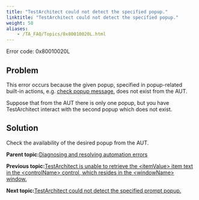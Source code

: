 ```yaml
--- 
title: "TestArchitect could not detect the specified popup."
linktitle: "TestArchitect could not detect the specified popup."
weight: 58
aliases: 
    - /TA_FAQ/Topics/0x80010020L.html
---
```


Error code: 0x80010020L

## Problem

This error occurs because the given popup, specified in popup-related built-in actions, e.g. [check popup message](/TA_Automation/Topics/bia_check_popup_message.html), does not exist from the AUT.

Suppose that from the AUT there is only one popup, but you have TestArchitect interact with the second popup which does not exist.

## Solution

Check the availability of the desired popup from the AUT.

**Parent topic:**[Diagnosing and resolving automation errors](/TA_FAQ/Topics/faq.automation_error.html)

**Previous topic:**[TestArchitect is unable to retrieve the <itemValue\> item text in the <controlName\> control, which resides in the <windowName\> window.](/TA_FAQ/Topics/0x80010401L.html)

**Next topic:**[TestArchitect could not detect the specified prompt popup.](/TA_FAQ/Topics/0x80010020L-1.html)

